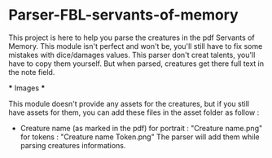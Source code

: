 # Parser-FBL-servants-of-memory

This project is here to help you parse the creatures in the pdf Servants of Memory.
This module isn't perfect and won't be, you'll still have to fix some mistakes with dice/damages values.
This parser don't creat talents, you'll have to copy them yourself. But when parsed, creatures get there full text in the note field.

**\*** Images **\***

This module doesn't provide any assets for the creatures, but if you still have assets for them, you can add these files
in the asset folder as follow :

- Creature name (as marked in the pdf)
  for portrait : "Creature name.png"
  for tokens : "Creature name Token.png"
  The parser will add them while parsing creatures informations.
